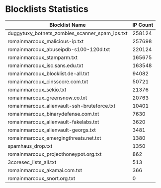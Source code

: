 # Blocklists Statistics
| Blocklist Name | IP Count |
|----|----|
| duggytuxy_botnets_zombies_scanner_spam_ips.txt | 258124 |
| romainmarcoux_malicious-ip.txt | 257698 |
| romainmarcoux_abuseipdb-s100-120d.txt | 220124 |
| romainmarcoux_stamparm.txt | 165675 |
| romainmarcoux_isc.sans.edu.txt | 163548 |
| romainmarcoux_blocklist.de-all.txt | 94082 |
| romainmarcoux_cinsscore.com.txt | 50721 |
| romainmarcoux_sekio.txt | 21376 |
| romainmarcoux_greensnow.co.txt | 20763 |
| romainmarcoux_alienvault-ssh-bruteforce.txt | 10401 |
| romainmarcoux_binarydefense.com.txt | 7630 |
| romainmarcoux_alienvault-fakelabs.txt | 3620 |
| romainmarcoux_alienvault-georgs.txt | 3481 |
| romainmarcoux_emergingthreats.net.txt | 1380 |
| spamhaus_drop.txt | 1350 |
| romainmarcoux_projecthoneypot.org.txt | 862 |
| 3coresec_lists_all.txt | 513 |
| romainmarcoux_akamai.com.txt | 366 |
| romainmarcoux_snort.org.txt | 0 |
